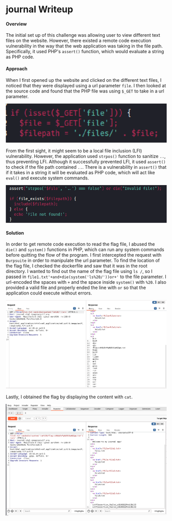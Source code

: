# journal Writeup

#### Overview

The initial set up of this challenge was allowing user to view different text files on the website. However, there existed a remote code execution vulnerability in the way that the web application was taking in the file path. Specifically, it used PHP's `assert()` function, which would evaluate a string as PHP code.

#### Approach

When I first opened up the website and clicked on the different text files, I noticed that they were displayed using a url parameter `file`. I then looked at the source code and found that the PHP file was using `$_GET` to take in a url parameter.

![web1_1](ImagineCTF/images/1_1.png)

From the first sight, it might seem to be a local file inclusion (LFI) vulnerability. However, the application used `strpos()` function to sanitize `..`, thus preventing LFI. Although it successfully prevented LFI, it used `assert()` to check if the file path contained `..`. There is a vulnerability in `assert()` that if it takes in a string it will be evaluated as PHP code, which will act like `eval()` and execute system commands.

![web1_2](ImagineCTF/images/1_2.png)


#### Solution

In order to get remote code execution to read the flag file, I abused the `die()` and `system()` functions in PHP, which can run any system commands before quitting the flow of the program. I first intercepted the request with `Burpsuite` in order to manipulate the url parameter. To find the location of the flag file, I checked the dockerfile and saw that it was in the root directory. I wanted to find out the name of the flag file using `ls /`, so I passed in `file1.txt'+and+die(system('ls%20/'))or+'` to the file parameter. I url-encoded the spaces with `+` and the space inside `system()` with `%20`. I also provided a valid file and properly ended the line with `or` so that the application could execute without errors.

![web1_3](ImagineCTF/images/1_3.png)

Lastly, I obtained the flag by displaying the content with `cat`.

![web1_4](ImagineCTF/images/1_4.png)